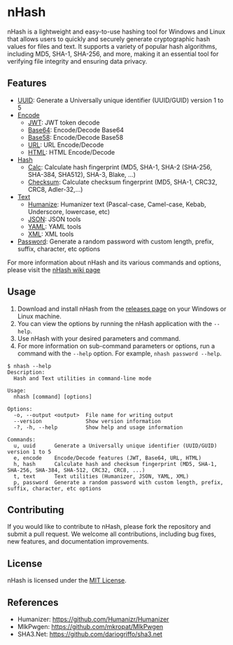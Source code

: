 # nHash

nHash is a lightweight and easy-to-use hashing tool for Windows and Linux that allows users to quickly and securely generate cryptographic hash values for files and text. It supports a variety of popular hash algorithms, including MD5, SHA-1, SHA-256, and more, making it an essential tool for verifying file integrity and ensuring data privacy.

## Features

- [UUID](https://github.com/nHashApp/nHash/wiki/UUID): Generate a Universally unique identifier (UUID/GUID) version 1 to 5
- [Encode](https://github.com/nHashApp/nHash/wiki/Encode)
    - [JWT](https://github.com/nHashApp/nHash/wiki/Encode-JWT): JWT token decode
    - [Base64](https://github.com/nHashApp/nHash/wiki/Encode-Base64): Encode/Decode Base64
    - [Base58](https://github.com/nHashApp/nHash/wiki/Encode-Base58): Encode/Decode Base58
    - [URL](https://github.com/nHashApp/nHash/wiki/Encode-URL): URL Encode/Decode
    - [HTML](https://github.com/nHashApp/nHash/wiki/Encode-HTML): HTML Encode/Decode
- [Hash](https://github.com/nHashApp/nHash/wiki/Hash)
    - [Calc](https://github.com/nHashApp/nHash/wiki/Hash-Calc): Calculate hash fingerprint (MD5, SHA-1, SHA-2 (SHA-256, SHA-384, SHA512), SHA-3, Blake, ...)
    - [Checksum](https://github.com/nHashApp/nHash/wiki/Hash-Checksum): Calculate checksum fingerprint (MD5, SHA-1, CRC32, CRC8, Adler-32,...)
- [Text](https://github.com/nHashApp/nHash/wiki/Text)
    - [Humanize](https://github.com/nHashApp/nHash/wiki/Text-Humanize): Humanizer text (Pascal-case, Camel-case, Kebab, Underscore, lowercase, etc)
    - [JSON](https://github.com/nHashApp/nHash/wiki/Text-JSON): JSON tools
    - [YAML](https://github.com/nHashApp/nHash/wiki/Text-YAML): YAML tools
    - [XML](https://github.com/nHashApp/nHash/wiki/Text-XML): XML tools
- [Password](https://github.com/nHashApp/nHash/wiki/Password): Generate a random password with custom length, prefix, suffix, character, etc options

For more information about nHash and its various commands and options, please visit the [nHash wiki page](https://github.com/nHashApp/nHash/wiki/Getting-Started)

## Usage

1. Download and install nHash from the [releases page](https://github.com/nHashApp/nHash/releases/latest) on your Windows or Linux machine.
2. You can view the options by running the nHash application with the `--help`.
3. Use nHash with your desired parameters and command.
4. For more information on sub-command parameters or options, run a command with the `--help` option. For example, `nhash password --help`.

```
$ nhash --help
Description:
  Hash and Text utilities in command-line mode

Usage:
  nhash [command] [options]

Options:
  -o, --output <output>  File name for writing output
  --version              Show version information
  -?, -h, --help         Show help and usage information

Commands:
  u, uuid      Generate a Universally unique identifier (UUID/GUID) version 1 to 5
  e, encode    Encode/Decode features (JWT, Base64, URL, HTML)
  h, hash      Calculate hash and checksum fingerprint (MD5, SHA-1, SHA-256, SHA-384, SHA-512, CRC32, CRC8, ...)
  t, text      Text utilities (Humanizer, JSON, YAML, XML)
  p, password  Generate a random password with custom length, prefix, suffix, character, etc options
```

## Contributing

If you would like to contribute to nHash, please fork the repository and submit a pull request. We welcome all contributions, including bug fixes, new features, and documentation improvements.

## License

nHash is licensed under the [MIT License](https://github.com/nhash/nhash/blob/master/LICENSE).

## References
* Humanizer: https://github.com/Humanizr/Humanizer 
* MlkPwgen: https://github.com/mkropat/MlkPwgen
* SHA3.Net: https://github.com/dariogriffo/sha3.net
